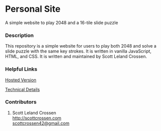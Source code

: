 # Personal Site

A simple website to play 2048 and a 16-tile slide puzzle

### Description

This repository is a simple website for users to play both 2048 and solve a slide puzzle with the same key strokes.
It is written in vanilla JavaScript, HTML, and CSS.
It is written and maintained by Scott Leland Crossen.

### Helpful Links

[Hosted Version](https://games.scottcrossen.com)

[Technical Details](http://www.scottcrossen.com/#/projects/31)

### Contributors

1. Scott Leland Crossen  
<http://scottcrossen.com>  
<scottcrossen42@gmail.com>  
